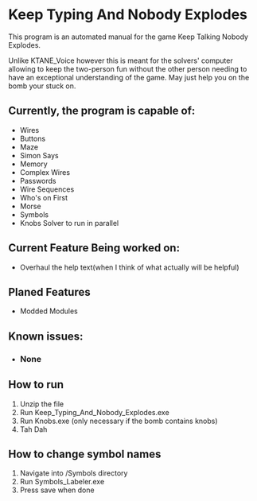 # Keep Typing And Nobody Explodes

This program is an automated manual for the game Keep Talking Nobody Explodes.

Unlike KTANE_Voice however this is meant for the solvers' computer allowing to keep the two-person fun without the other
person needing to have an exceptional understanding of the game. May just help you on the bomb your stuck on.

## Currently, the program is capable of:

* Wires
* Buttons
* Maze
* Simon Says
* Memory
* Complex Wires
* Passwords
* Wire Sequences
* Who's on First
* Morse
* Symbols
* Knobs Solver to run in parallel

## Current Feature Being worked on:

* Overhaul the help text(when I think of what actually will be helpful)

## Planed Features

* Modded Modules

## Known issues:

* ### None

## How to run

1. Unzip the file
2. Run Keep_Typing_And_Nobody_Explodes.exe
3. Run Knobs.exe (only necessary if the bomb contains knobs)
4. Tah Dah

## How to change symbol names

1. Navigate into /Symbols directory
2. Run Symbols_Labeler.exe
3. Press save when done
